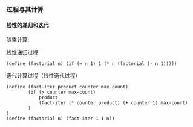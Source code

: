 ### 过程与其计算

#### 线性的递归和迭代

阶乘计算:

线性递归过程
```
(define (factorial n) (if (= n 1) 1 (* n (factorial (- n 1)))))
```

迭代计算过程（线性迭代过程）
```
(define (fact-iter product counter max-count)
        (if (> counter max-count)
            product
            (fact-iter (* counter product) (+ counter 1) max-count)
        )
)
(define (factorial n) (fact-iter 1 1 n))
```
